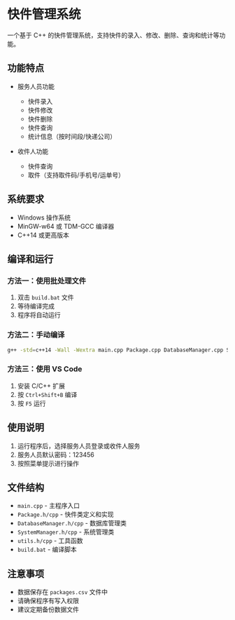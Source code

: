 # 快件管理系统

一个基于 C++ 的快件管理系统，支持快件的录入、修改、删除、查询和统计等功能。

## 功能特点

- 服务人员功能
  - 快件录入
  - 快件修改
  - 快件删除
  - 快件查询
  - 统计信息（按时间段/快递公司）

- 收件人功能
  - 快件查询
  - 取件（支持取件码/手机号/运单号）

## 系统要求

- Windows 操作系统
- MinGW-w64 或 TDM-GCC 编译器
- C++14 或更高版本

## 编译和运行

### 方法一：使用批处理文件

1. 双击 `build.bat` 文件
2. 等待编译完成
3. 程序将自动运行

### 方法二：手动编译

```bash
g++ -std=c++14 -Wall -Wextra main.cpp Package.cpp DatabaseManager.cpp SystemManager.cpp utils.cpp -o express_system
```

### 方法三：使用 VS Code

1. 安装 C/C++ 扩展
2. 按 `Ctrl+Shift+B` 编译
3. 按 `F5` 运行

## 使用说明

1. 运行程序后，选择服务人员登录或收件人服务
2. 服务人员默认密码：123456
3. 按照菜单提示进行操作

## 文件结构

- `main.cpp` - 主程序入口
- `Package.h/cpp` - 快件类定义和实现
- `DatabaseManager.h/cpp` - 数据库管理类
- `SystemManager.h/cpp` - 系统管理类
- `utils.h/cpp` - 工具函数
- `build.bat` - 编译脚本

## 注意事项

- 数据保存在 `packages.csv` 文件中
- 请确保程序有写入权限
- 建议定期备份数据文件 